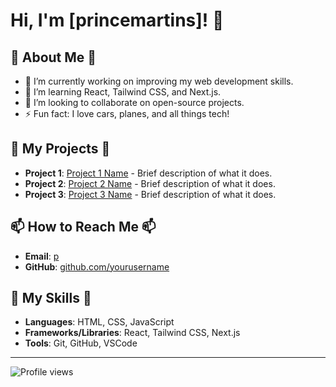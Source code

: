 # Hi, I'm [princemartins]! 👋

## 🌟 About Me 🌟
- 🔭 I’m currently working on improving my web development skills.
- 🌱 I’m learning React, Tailwind CSS, and Next.js.
- 👯 I’m looking to collaborate on open-source projects.
- ⚡ Fun fact: I love cars, planes, and all things tech!

## 🚀 My Projects 🚀
- **Project 1**: [Project 1 Name](link-to-project) - Brief description of what it does.
- **Project 2**: [Project 2 Name](link-to-project) - Brief description of what it does.
- **Project 3**: [Project 3 Name](link-to-project) - Brief description of what it does.

## 📫 How to Reach Me 📫
- **Email**: [p](mailto:your-email@example.com)
- **GitHub**: [github.com/yourusername](https://github.com/yourusername)

## 🌟 My Skills 🌟
- **Languages**: HTML, CSS, JavaScript
- **Frameworks/Libraries**: React, Tailwind CSS, Next.js
- **Tools**: Git, GitHub, VSCode

---

![Profile views](https://gpvc.arturio.dev/shadowrager85)
